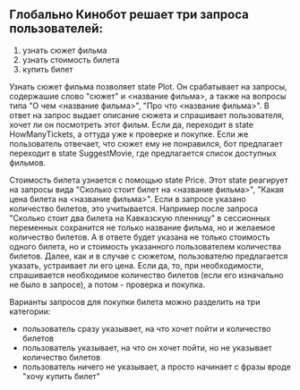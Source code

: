 ## Глобально Кинобот решает три запроса пользователей: 
1. узнать сюжет фильма
2. узнать стоимость билета
3. купить билет

Узнать сюжет фильма позволяет state Plot. Он срабатывает на запросы, содержашие слово "сюжет" и <название фильма>, а также на вопросы типа "О чем <название фильма>", "Про что <название фильма>". В ответ на запрос выдает описание сюжета и спрашивает пользователя, хочет ли он посмотреть этот фильм. Если да, переходит в state HowManyTickets, а оттуда уже к проверке и покупке. Если же пользователь отвечает, что сюжет ему не понравился, бот предлагает переходит в state SuggestMovie, где предлагается список доступных фильмов.

Стоимость билета узнается с помощью state Price. Этот state реагирует на запросы вида "Сколько стоит билет на <название фильма>", "Какая цена билета на <название фильма>". Если в запросе указано количество билетов, это учитывается. Например после запроса "Сколько стоит два билета на Кавказскую пленницу" в сессионных переменных сохранится не только название фильма, но и желаемое количество билетов. А в ответе будет указана не только стоимость одного билета, но и стоимость указанного пользователем количества билетов. Далее, как и в случае с сюжетом, пользователю предлагается указать, устраивает ли его цена. Если да, то, при необходимости, спрашивается необходимое количество билетов (если его изначально не было в запросе), а потом - проверка и покупка.

Варианты запросов для покупки билета можно разделить на три категории:
- пользователь сразу указывает, на что хочет пойти и количество билетов
- пользователь указывает, на что он хочет пойти, но не указывает количество билетов
- пользователь ничего не указывает, а просто начинает с фразы вроде "хочу купить билет"
